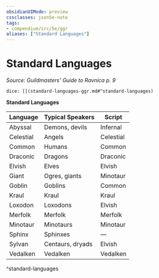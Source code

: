 ```yaml
---
obsidianUIMode: preview
cssclasses: json5e-note
tags:
- compendium/src/5e/ggr
aliases: ["Standard Languages"]
---
```

# Standard Languages
*Source: Guildmasters' Guide to Ravnica p. 9* 

`dice: [](standard-languages-ggr.md#^standard-languages)`

**Standard Languages**

| Language | Typical Speakers | Script |
|----------|------------------|--------|
| Abyssal | Demons, devils | Infernal |
| Celestial | Angels | Celestial |
| Common | Humans | Common |
| Draconic | Dragons | Draconic |
| Elvish | Elves | Elvish |
| Giant | Ogres, giants | Minotaur |
| Goblin | Goblins | Common |
| Kraul | Kraul | Kraul |
| Loxodon | Loxodons | Elvish |
| Merfolk | Merfolk | Merfolk |
| Minotaur | Minotaurs | Minotaur |
| Sphinx | Sphinxes | — |
| Sylvan | Centaurs, dryads | Elvish |
| Vedalken | Vedalken | Vedalken |
^standard-languages